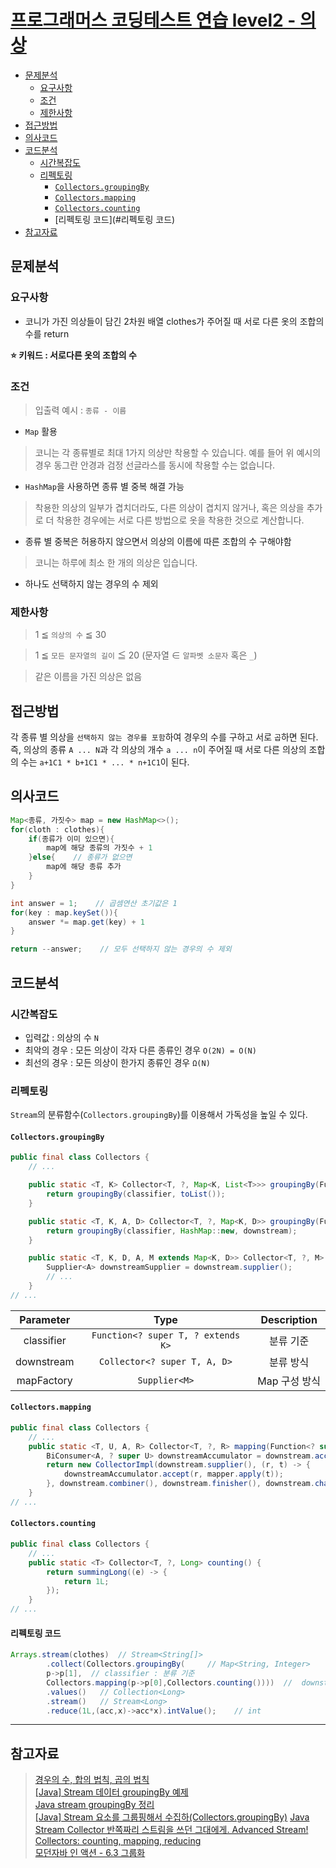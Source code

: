 # [프로그래머스 코딩테스트 연습 level2 - 의상](https://school.programmers.co.kr/learn/courses/30/lessons/42578?language=java)

- [문제분석](#문제분석)
    * [요구사항](#요구사항)
    * [조건](#조건)
    * [제한사항](#제한사항)
- [접근방법](#접근방법)
- [의사코드](#의사코드)
- [코드분석](#코드분석)
    * [시간복잡도](#시간복잡도)
    * [리펙토링](#리펙토링)
        + [`Collectors.groupingBy`](#`Collectors.groupingBy`)
        + [`Collectors.mapping`](#`Collectors.groupingBy`)
        + [`Collectors.counting`](#`Collectors.groupingBy`)
        + [리펙토링 코드](#리펙토링 코드)
- [참고자료](#참고자료)

## 문제분석

### 요구사항

* 코니가 가진 의상들이 담긴 2차원 배열 clothes가 주어질 때 서로 다른 옷의 조합의 수를 return

**⭐️ 키워드 : 서로다른 옷의 조합의 수**

### 조건

> 입출력 예시 : `종류 - 이름`

* `Map` 활용

> 코니는 각 종류별로 최대 1가지 의상만 착용할 수 있습니다. 예를 들어 위 예시의 경우 동그란 안경과 검정 선글라스를 동시에 착용할 수는 없습니다.

* `HashMap`을 사용하면 종류 별 중복 해결 가능

> 착용한 의상의 일부가 겹치더라도, 다른 의상이 겹치지 않거나, 혹은 의상을 추가로 더 착용한 경우에는 서로 다른 방법으로 옷을 착용한 것으로 계산합니다.

* 종류 별 중복은 허용하지 않으면서 의상의 이름에 따른 조합의 수 구해야함

> 코니는 하루에 최소 한 개의 의상은 입습니다.

* 하나도 선택하지 않는 경우의 수 제외

### 제한사항

> 1 ≦ `의상의 수` ≦ 30

> 1 ≦ `모든 문자열의 길이` ≦ 20 (문자열 ∈ `알파벳 소문자` 혹은 `_`)

> 같은 이름을 가진 의상은 없음

## 접근방법

각 종류 별 의상을 `선택하지 않는 경우를 포함`하여 경우의 수를 구하고 서로 `곱`하면 된다.
즉, 의상의 종류 `A ... N`과 각 의상의 개수 `a ... n`이 주어질 때 서로 다른 의상의 조합의 수는
`a+1C1 * b+1C1 * ... * n+1C1`이 된다.

## 의사코드

```java
Map<종류, 가짓수> map = new HashMap<>();
for(cloth : clothes){
    if(종류가 이미 있으면){
        map에 해당 종류의 가짓수 + 1
    }else{    // 종류가 없으면
        map에 해당 종류 추가
    }
}

int answer = 1;    // 곱셈연산 초기값은 1
for(key : map.keySet()){
    answer *= map.get(key) + 1
}

return --answer;    // 모두 선택하지 않는 경우의 수 제외
```

## 코드분석

### 시간복잡도

* 입력값 : 의상의 수 `N`
* 최악의 경우 : 모든 의상이 각자 다른 종류인 경우 `O(2N) = O(N)` 
* 최선의 경우 : 모든 의상이 한가지 종류인 경우 `Ω(N)`

### 리펙토링

`Stream`의 분류함수(`Collectors.groupingBy`)를 이용해서 가독성을 높일 수 있다.

#### `Collectors.groupingBy`

```java
public final class Collectors {
    // ...

    public static <T, K> Collector<T, ?, Map<K, List<T>>> groupingBy(Function<? super T, ? extends K> classifier) {
        return groupingBy(classifier, toList());
    }

    public static <T, K, A, D> Collector<T, ?, Map<K, D>> groupingBy(Function<? super T, ? extends K> classifier, Collector<? super T, A, D> downstream) {
        return groupingBy(classifier, HashMap::new, downstream);
    }

    public static <T, K, D, A, M extends Map<K, D>> Collector<T, ?, M> groupingBy(Function<? super T, ? extends K> classifier, Supplier<M> mapFactory, Collector<? super T, A, D> downstream) {
        Supplier<A> downstreamSupplier = downstream.supplier();
        // ...
    }
// ...
```

| Parameter  |               Type               | Description |
|:----------:|:--------------------------------:|:-----------:|
| classifier | `Function<? super T, ? extends K>` |    분류 기준    |
| downstream |    `Collector<? super T, A, D>`    |    분류 방식    |
| mapFactory |           `Supplier<M>`            |  Map 구성 방식  |

#### `Collectors.mapping`

```java
public final class Collectors {
    // ...
    public static <T, U, A, R> Collector<T, ?, R> mapping(Function<? super T, ? extends U> mapper, Collector<? super U, A, R> downstream) {
        BiConsumer<A, ? super U> downstreamAccumulator = downstream.accumulator();
        return new CollectorImpl(downstream.supplier(), (r, t) -> {
            downstreamAccumulator.accept(r, mapper.apply(t));
        }, downstream.combiner(), downstream.finisher(), downstream.characteristics());
    }
// ...
```

#### `Collectors.counting`

```java
public final class Collectors {
    // ...
    public static <T> Collector<T, ?, Long> counting() {
        return summingLong((e) -> {
            return 1L;
        });
    }
// ...
```

#### 리펙토링 코드

```java
Arrays.stream(clothes)  // Stream<String[]>
        .collect(Collectors.groupingBy(     // Map<String, Integer>
        p->p[1],  // classifier : 분류 기준
        Collectors.mapping(p->p[0],Collectors.counting())))  //  downstream : 분류 방식
        .values()   // Collection<Long>
        .stream()   // Stream<Long>
        .reduce(1L,(acc,x)->acc*x).intValue();    // int
```

<hr>

## 참고자료
> [경우의 수, 합의 법칙, 곱의 법칙](https://mathbang.net/109#gsc.tab=0)  
> [[Java] Stream 데이터 groupingBy 예제](https://umanking.github.io/2021/07/31/java-stream-grouping-by-example/)  
> [Java stream groupingBy 정리](https://blog.naver.com/PostView.naver?blogId=semtul79&logNo=222209752515&categoryNo=13&parentCategoryNo=0&viewDate=&currentPage=1&postListTopCurrentPage=1&from=search)  
> [[Java] Stream 요소를 그룹핑해서 수집하(Collectors.groupingBy)](https://cornswrold.tistory.com/387)
> [Java Stream Collector 반쪽짜리 스트림을 쓰던 그대에게. Advanced Stream!](https://jeong-pro.tistory.com/229)  
> [Collectors: counting, mapping, reducing](https://gajy.tistory.com/27)  
> [모던자바 인 액션 - 6.3 그룹화](https://product.kyobobook.co.kr/detail/S000001810171)  